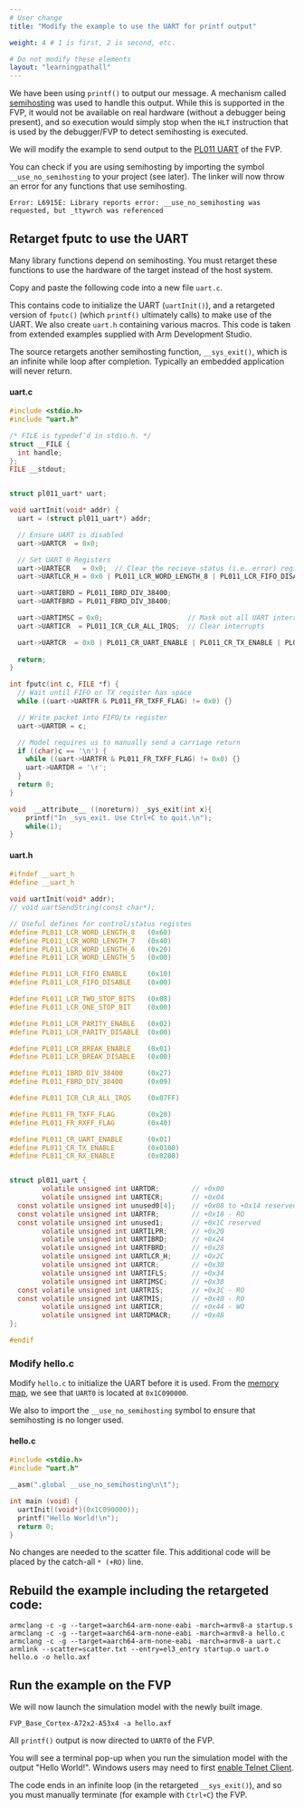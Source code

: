 ```yaml
---
# User change
title: "Modify the example to use the UART for printf output"

weight: 4 # 1 is first, 2 is second, etc.

# Do not modify these elements
layout: "learningpathall"
---
```

We have been using `printf()` to output our message. A mechanism called [semihosting](https://developer.arm.com/documentation/100966/latest/Getting-Started-with-Fixed-Virtual-Platforms/FVP-debug) was used to handle this output. While this is supported in the FVP, it would not be available on real hardware (without a debugger being present), and so execution would simply stop when the `HLT` instruction that is used by the debugger/FVP to detect semihosting is executed.

We will modify the example to send output to the [PL011 UART](https://developer.arm.com/documentation/ddi0183) of the FVP.

You can check if you are using semihosting by importing the symbol `__use_no_semihosting` to your project (see later). The linker will now throw an error for any functions that use semihosting.
```
Error: L6915E: Library reports error: __use_no_semihosting was requested, but _ttywrch was referenced
```
## Retarget fputc to use the UART

Many library functions depend on semihosting. You must retarget these functions to use the hardware of the target instead of the host system.

Copy and paste the following code into a new file `uart.c`.

This contains code to initialize the UART (`uartInit()`), and a retargeted version of `fputc()` (which `printf()` ultimately calls) to make use of the UART. We also create `uart.h` containing various macros. This code is taken from extended examples supplied with Arm Development Studio.

The source retargets another semihosting function, `__sys_exit()`, which is an infinite while loop after completion. Typically an embedded application will never return.

#### uart.c
```C
#include <stdio.h>
#include "uart.h"

/* FILE is typedef’d in stdio.h. */
struct __FILE {
  int handle;
};
FILE __stdout;


struct pl011_uart* uart;

void uartInit(void* addr) {
  uart = (struct pl011_uart*) addr;

  // Ensure UART is disabled
  uart->UARTCR  = 0x0;

  // Set UART 0 Registers
  uart->UARTECR   = 0x0;  // Clear the recieve status (i.e. error) register
  uart->UARTLCR_H = 0x0 | PL011_LCR_WORD_LENGTH_8 | PL011_LCR_FIFO_DISABLE | PL011_LCR_ONE_STOP_BIT | PL011_LCR_PARITY_DISABLE | PL011_LCR_BREAK_DISABLE;

  uart->UARTIBRD = PL011_IBRD_DIV_38400;
  uart->UARTFBRD = PL011_FBRD_DIV_38400;

  uart->UARTIMSC = 0x0;                     // Mask out all UART interrupts
  uart->UARTICR  = PL011_ICR_CLR_ALL_IRQS;  // Clear interrupts

  uart->UARTCR  = 0x0 | PL011_CR_UART_ENABLE | PL011_CR_TX_ENABLE | PL011_CR_RX_ENABLE;
  
  return;
}

int fputc(int c, FILE *f) {
  // Wait until FIFO or TX register has space
  while ((uart->UARTFR & PL011_FR_TXFF_FLAG) != 0x0) {}

  // Write packet into FIFO/tx register
  uart->UARTDR = c;

  // Model requires us to manually send a carriage return
  if ((char)c == '\n') {
    while ((uart->UARTFR & PL011_FR_TXFF_FLAG) != 0x0) {}
    uart->UARTDR = '\r';
  }
  return 0;
}

void  __attribute__ ((noreturn)) _sys_exit(int x){
	printf("In _sys_exit. Use Ctrl+C to quit.\n");
	while(1);
}
```
#### uart.h
```C
#ifndef __uart_h
#define __uart_h

void uartInit(void* addr);
// void uartSendString(const char*);

// Useful defines for control/status registes
#define PL011_LCR_WORD_LENGTH_8   (0x60)
#define PL011_LCR_WORD_LENGTH_7   (0x40)
#define PL011_LCR_WORD_LENGTH_6   (0x20)
#define PL011_LCR_WORD_LENGTH_5   (0x00)

#define PL011_LCR_FIFO_ENABLE     (0x10)
#define PL011_LCR_FIFO_DISABLE    (0x00)

#define PL011_LCR_TWO_STOP_BITS   (0x08)
#define PL011_LCR_ONE_STOP_BIT    (0x00)

#define PL011_LCR_PARITY_ENABLE   (0x02)
#define PL011_LCR_PARITY_DISABLE  (0x00)

#define PL011_LCR_BREAK_ENABLE    (0x01)
#define PL011_LCR_BREAK_DISABLE   (0x00)

#define PL011_IBRD_DIV_38400      (0x27)
#define PL011_FBRD_DIV_38400      (0x09)

#define PL011_ICR_CLR_ALL_IRQS    (0x07FF)

#define PL011_FR_TXFF_FLAG        (0x20)
#define PL011_FR_RXFF_FLAG        (0x40)

#define PL011_CR_UART_ENABLE      (0x01)
#define PL011_CR_TX_ENABLE        (0x0100)
#define PL011_CR_RX_ENABLE        (0x0200)


struct pl011_uart {
        volatile unsigned int UARTDR;        // +0x00
        volatile unsigned int UARTECR;       // +0x04
  const volatile unsigned int unused0[4];    // +0x08 to +0x14 reserved
  const volatile unsigned int UARTFR;        // +0x18 - RO
  const volatile unsigned int unused1;       // +0x1C reserved
        volatile unsigned int UARTILPR;      // +0x20
        volatile unsigned int UARTIBRD;      // +0x24
        volatile unsigned int UARTFBRD;      // +0x28
        volatile unsigned int UARTLCR_H;     // +0x2C
        volatile unsigned int UARTCR;        // +0x30
        volatile unsigned int UARTIFLS;      // +0x34
        volatile unsigned int UARTIMSC;      // +0x38
  const volatile unsigned int UARTRIS;       // +0x3C - RO
  const volatile unsigned int UARTMIS;       // +0x40 - RO
        volatile unsigned int UARTICR;       // +0x44 - WO
        volatile unsigned int UARTDMACR;     // +0x48
};

#endif
```
### Modify hello.c

Modify `hello.c` to initialize the UART before it is used. From the [memory map](https://developer.arm.com/documentation/100964/latest/Base-Platform/Base---memory/Base-Platform-memory-map), we see that `UART0` is located at `0x1C090000`.

 We also to import the `__use_no_semihosting` symbol to ensure that semihosting is no longer used.
#### hello.c
```C
#include <stdio.h>
#include "uart.h"

__asm(".global __use_no_semihosting\n\t");

int main (void) {
  uartInit((void*)(0x1C090000));
  printf("Hello World!\n");
  return 0;
}
```
No changes are needed to the scatter file. This additional code will be placed by the catch-all `* (+RO)` line.

## Rebuild the example including the retargeted code:
```console
armclang -c -g --target=aarch64-arm-none-eabi -march=armv8-a startup.s
armclang -c -g --target=aarch64-arm-none-eabi -march=armv8-a hello.c
armclang -c -g --target=aarch64-arm-none-eabi -march=armv8-a uart.c
armlink --scatter=scatter.txt --entry=el3_entry startup.o uart.o hello.o -o hello.axf
```

## Run the example on the FVP

We will now launch the simulation model with the newly built image. 
```console
FVP_Base_Cortex-A72x2-A53x4 -a hello.axf
```
All `printf()` output is now directed to `UART0` of the FVP.

You will see a terminal pop-up when you run the simulation model with the output "Hello World!". Windows users may need to first [enable Telnet Client](https://social.technet.microsoft.com/wiki/contents/articles/38433.windows-10-enabling-telnet-client.aspx).

The code ends in an infinite loop (in the retargeted `__sys_exit()`), and so you must manually terminate (for example with `Ctrl+C`) the FVP.
